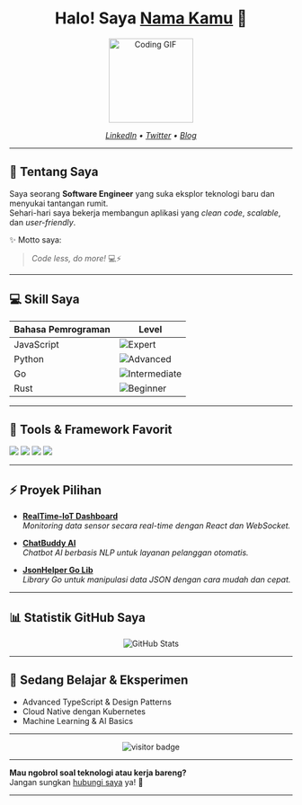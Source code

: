 <h1 align="center">
  Halo! Saya <a href="https://github.com/username" target="_blank">Nama Kamu</a> 👋
</h1>

<p align="center">
  <img src="https://media.giphy.com/media/hvRJCLFzcasrR4ia7z/giphy.gif" width="150" alt="Coding GIF" />
</p>

<p align="center">
  <em>
    <a href="https://linkedin.com/in/username" target="_blank">LinkedIn</a> • 
    <a href="https://twitter.com/username" target="_blank">Twitter</a> • 
    <a href="https://yourblog.com" target="_blank">Blog</a>
  </em>
</p>

---

## 🚀 Tentang Saya

Saya seorang **Software Engineer** yang suka eksplor teknologi baru dan menyukai tantangan rumit.  
Sehari-hari saya bekerja membangun aplikasi yang _clean code_, _scalable_, dan _user-friendly_.  

✨ Motto saya:  
> _Code less, do more!_ 💻⚡

---

## 💻 Skill Saya

| Bahasa Pemrograman | Level |  
| ------------------ | ------ |  
| JavaScript         | <img src="https://img.shields.io/badge/Level-Expert-green" alt="Expert" /> |  
| Python             | <img src="https://img.shields.io/badge/Level-Advanced-yellow" alt="Advanced" /> |  
| Go                 | <img src="https://img.shields.io/badge/Level-Intermediate-orange" alt="Intermediate" /> |  
| Rust               | <img src="https://img.shields.io/badge/Level-Beginner-red" alt="Beginner" /> |  

---

## 🔧 Tools & Framework Favorit

<p>
  <img src="https://img.shields.io/badge/React-20232A?style=for-the-badge&logo=react&logoColor=61DAFB" />
  <img src="https://img.shields.io/badge/Node.js-339933?style=for-the-badge&logo=nodedotjs&logoColor=white" />
  <img src="https://img.shields.io/badge/Docker-2496ED?style=for-the-badge&logo=docker&logoColor=white" />
  <img src="https://img.shields.io/badge/Kubernetes-326CE5?style=for-the-badge&logo=kubernetes&logoColor=white" />
</p>

---

## ⚡ Proyek Pilihan

- [**RealTime-IoT Dashboard**](https://github.com/username/realtime-iot-dashboard)  
  _Monitoring data sensor secara real-time dengan React dan WebSocket._

- [**ChatBuddy AI**](https://github.com/username/chatbuddy-ai)  
  _Chatbot AI berbasis NLP untuk layanan pelanggan otomatis._

- [**JsonHelper Go Lib**](https://github.com/username/jsonhelper)  
  _Library Go untuk manipulasi data JSON dengan cara mudah dan cepat._

---

## 📊 Statistik GitHub Saya

<p align="center">
  <img src="https://github-readme-stats.vercel.app/api?username=username&show_icons=true&theme=tokyonight&count_private=true" alt="GitHub Stats" />
</p>

---

## 🎯 Sedang Belajar & Eksperimen

- Advanced TypeScript & Design Patterns  
- Cloud Native dengan Kubernetes  
- Machine Learning & AI Basics  

---

<p align="center">
  <img src="https://visitor-badge.glitch.me/badge?page_id=username.username" alt="visitor badge"/>
</p>

---

**Mau ngobrol soal teknologi atau kerja bareng?**  
Jangan sungkan [hubungi saya](mailto:emailkamu@example.com) ya! 🚀

---


